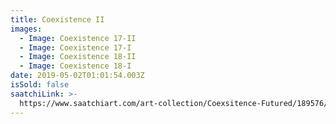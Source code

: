 ```yaml
---
title: Coexistence II
images:
  - Image: Coexistence 17-II
  - Image: Coexistence 17-I
  - Image: Coexistence 18-II
  - Image: Coexistence 18-I
date: 2019-05-02T01:01:54.003Z
isSold: false
saatchiLink: >-
  https://www.saatchiart.com/art-collection/Coexsitence-Futured/189576/232626/view
---
```


